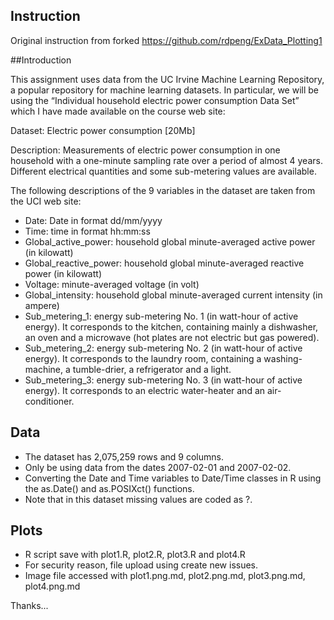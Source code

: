 ## Instruction

Original instruction from forked <a href="https://github.com/unung95/ExData_Plotting1">https://github.com/rdpeng/ExData_Plotting1</a>

##Introduction

This assignment uses data from the UC Irvine Machine Learning Repository, a popular repository for machine learning datasets. In particular, we will be using the “Individual household electric power consumption Data Set” which I have made available on the course web site:

Dataset: Electric power consumption [20Mb]

Description: Measurements of electric power consumption in one household with a one-minute sampling rate over a period of almost 4 years. Different electrical quantities and some sub-metering values are available.

The following descriptions of the 9 variables in the dataset are taken from the UCI web site:

- Date: Date in format dd/mm/yyyy
- Time: time in format hh:mm:ss
- Global_active_power: household global minute-averaged active power (in kilowatt)
- Global_reactive_power: household global minute-averaged reactive power (in kilowatt)
- Voltage: minute-averaged voltage (in volt)
- Global_intensity: household global minute-averaged current intensity (in ampere)
- Sub_metering_1: energy sub-metering No. 1 (in watt-hour of active energy). It corresponds to the kitchen, containing mainly a dishwasher, an oven and a microwave (hot plates are not electric but gas powered).
- Sub_metering_2: energy sub-metering No. 2 (in watt-hour of active energy). It corresponds to the laundry room, containing a washing-machine, a tumble-drier, a refrigerator and a light.
- Sub_metering_3: energy sub-metering No. 3 (in watt-hour of active energy). It corresponds to an electric water-heater and an air-conditioner.

## Data

- The dataset has 2,075,259 rows and 9 columns. 
- Only be using data from the dates 2007-02-01 and 2007-02-02. 
- Converting the Date and Time variables to Date/Time classes in R using the as.Date() and as.POSIXct() functions.
- Note that in this dataset missing values are coded as ?.

## Plots

- R script save with plot1.R, plot2.R, plot3.R and plot4.R
- For security reason, file upload using create new issues.
- Image file accessed with plot1.png.md, plot2.png.md, plot3.png.md, plot4.png.md

Thanks...
